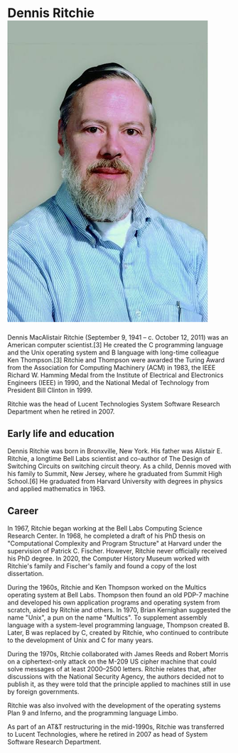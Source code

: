 # Dennis Ritchie ![alt text](image.png)

Dennis MacAlistair Ritchie (September 9, 1941 – c. October 12, 2011) was an American computer scientist.[3] He created the C programming language and the Unix operating system and B language with long-time colleague Ken Thompson.[3] Ritchie and Thompson were awarded the Turing Award from the Association for Computing Machinery (ACM) in 1983, the IEEE Richard W. Hamming Medal from the Institute of Electrical and Electronics Engineers (IEEE) in 1990, and the National Medal of Technology from President Bill Clinton in 1999.

Ritchie was the head of Lucent Technologies System Software Research Department when he retired in 2007.

## Early life and education
Dennis Ritchie was born in Bronxville, New York. His father was Alistair E. Ritchie, a longtime Bell Labs scientist and co-author of The Design of Switching Circuits on switching circuit theory. As a child, Dennis moved with his family to Summit, New Jersey, where he graduated from Summit High School.[6] He graduated from Harvard University with degrees in physics and applied mathematics in 1963.

## Career
In 1967, Ritchie began working at the Bell Labs Computing Science Research Center. In 1968, he completed a draft of his PhD thesis on "Computational Complexity and Program Structure" at Harvard under the supervision of Patrick C. Fischer. However, Ritchie never officially received his PhD degree. In 2020, the Computer History Museum worked with Ritchie's family and Fischer's family and found a copy of the lost dissertation.

During the 1960s, Ritchie and Ken Thompson worked on the Multics operating system at Bell Labs. Thompson then found an old PDP-7 machine and developed his own application programs and operating system from scratch, aided by Ritchie and others. In 1970, Brian Kernighan suggested the name "Unix", a pun on the name "Multics". To supplement assembly language with a system-level programming language, Thompson created B. Later, B was replaced by C, created by Ritchie, who continued to contribute to the development of Unix and C for many years.

During the 1970s, Ritchie collaborated with James Reeds and Robert Morris on a ciphertext-only attack on the M-209 US cipher machine that could solve messages of at least 2000–2500 letters. Ritchie relates that, after discussions with the National Security Agency, the authors decided not to publish it, as they were told that the principle applied to machines still in use by foreign governments.

Ritchie was also involved with the development of the operating systems Plan 9 and Inferno, and the programming language Limbo.

As part of an AT&T restructuring in the mid-1990s, Ritchie was transferred to Lucent Technologies, where he retired in 2007 as head of System Software Research Department.